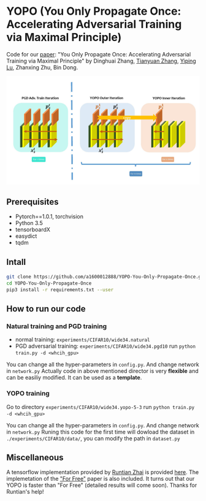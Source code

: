 # YOPO (You Only Propagate Once: Accelerating Adversarial Training via Maximal Principle)
Code for our [paper](https://arxiv.org/abs/1905.00877): "You Only Propagate Once: Accelerating Adversarial Training via Maximal Principle" by Dinghuai Zhang, [Tianyuan Zhang](http://tianyuanzhang.com), [Yiping Lu](https://web.stanford.edu/~yplu/), Zhanxing Zhu, Bin Dong.

![The Pipeline of YOPO](/pipeline.jpg)


## Prerequisites
* Pytorch==1.0.1, torchvision
* Python 3.5
* tensorboardX
* easydict
* tqdm

## Intall
```bash
git clone https://github.com/a1600012888/YOPO-You-Only-Propagate-Once.git
cd YOPO-You-Only-Propagate-Once
pip3 install -r requirements.txt --user
```

## How to run our code

### Natural training and PGD training 
* normal training: `experiments/CIFAR10/wide34.natural`
* PGD adversarial training: `experiments/CIFAR10/wide34.pgd10`
run `python train.py -d <whcih_gpu>`

You can change all the hyper-parameters in `config.py`. And change network in `network.py`
Actually code in above mentioned director is very **flexible** and can be easiliy modified. It can be used as a **template**. 

### YOPO training
Go to directory `experiments/CIFAR10/wide34.yopo-5-3`
run `python train.py -d <whcih_gpu>`

You can change all the hyper-parameters in `config.py`. And change network in `network.py`
Runing this code for the first time will dowload the dataset in `./experiments/CIFAR10/data/`, you can modify the path in `dataset.py`

<!--
## Experiment results

<center class="half">
    <img src="https://s2.ax1x.com/2019/05/16/EbamrT.jpg" width="300"/><img src="https://s2.ax1x.com/2019/05/16/EbatsK.jpg" width="300"/>
</center>
-->

## Miscellaneous
A tensorflow implementation provided by [Runtian Zhai](http://www.runtianz.cn/) is provided
 [here](https://colab.research.google.com/drive/1hglbkT4Tzf8BOkvX185jFmAND9M67zoZ#scrollTo=OMyffsWl1b4y).
The implemetation of the ["For Free"](https://arxiv.org/abs/1904.12843) paper is also included. It turns out that our 
YOPO is faster than "For Free" (detailed results will come soon). 
Thanks for Runtian's help!
